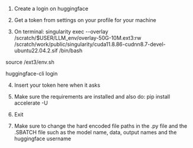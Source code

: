 1. Create a login on huggingface
2. Get a token from settings on your profile for your machine

3. On terminal:
singularity exec --overlay /scratch/$USER/LLM\_env/overlay-50G-10M.ext3:rw /scratch/work/public/singularity/cuda11.8.86-cudnn8.7-devel-ubuntu22.04.2.sif /bin/bash

source /ext3/env.sh

huggingface-cli login


4. Insert your token here when it asks

5. Make sure the requirements are installed and also do: pip install accelerate -U

6. Exit

7. Make sure to change the hard encoded file paths in the .py file and the .SBATCH file such as the model name, data, output names and the huggingface username
